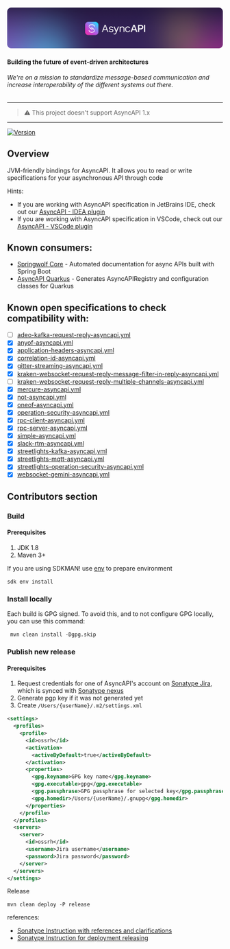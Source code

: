 [![AsyncAPI Logo](./assets/logo.png)](https://www.asyncapi.com)

<h4 align="left">Building the future of event-driven architectures</h4>
<h6 align="left">We're on a mission to standardize message-based communication and increase interoperability of the different systems out there.</h6>

---
> ⚠️ This project doesn't support AsyncAPI 1.x
---

[![Version](https://img.shields.io/maven-central/v/com.asyncapi/asyncapi-core?logo=apache-maven)](https://search.maven.org/artifact/io.quarkiverse.asyncapi/quarkus-asyncapi)

## Overview
JVM-friendly bindings for AsyncAPI. It allows you to read or write specifications for your asynchronous API  through code

Hints:
- If you are working with AsyncAPI specification in JetBrains IDE, check out our [AsyncAPI - IDEA plugin](https://github.com/asyncapi/jasyncapi-idea-plugin)
- If you are working with AsyncAPI specification in VSCode, check out our [AsyncAPI - VSCode plugin](https://github.com/asyncapi/vs-asyncapi-preview)

## Known consumers:
- [Springwolf Core](https://github.com/springwolf/springwolf-core) - Automated documentation for async APIs built with Spring Boot
- [AsyncAPI Quarkus](https://github.com/quarkiverse/quarkus-asyncapi) - Generates AsyncAPIRegistry and configuration classes for Quarkus

## Known open specifications to check compatibility with:
- [ ] [adeo-kafka-request-reply-asyncapi.yml](https://github.com/asyncapi/spec/blob/master/examples/adeo-kafka-request-reply-asyncapi.yml)
- [x] [anyof-asyncapi.yml](https://github.com/asyncapi/spec/blob/master/examples/anyof-asyncapi.yml)
- [x] [application-headers-asyncapi.yml](https://github.com/asyncapi/spec/blob/master/examples/application-headers-asyncapi.yml)
- [x] [correlation-id-asyncapi.yml](https://github.com/asyncapi/spec/blob/master/examples/correlation-id-asyncapi.yml)
- [x] [gitter-streaming-asyncapi.yml](https://github.com/asyncapi/spec/blob/master/examples/gitter-streaming-asyncapi.yml)
- [x] [kraken-websocket-request-reply-message-filter-in-reply-asyncapi.yml](https://github.com/asyncapi/spec/blob/master/examples/kraken-websocket-request-reply-message-filter-in-reply-asyncapi.yml)
- [ ] [kraken-websocket-request-reply-multiple-channels-asyncapi.yml](https://github.com/asyncapi/spec/blob/master/examples/kraken-websocket-request-reply-multiple-channels-asyncapi.yml)
- [x] [mercure-asyncapi.yml](https://github.com/asyncapi/spec/blob/master/examples/mercure-asyncapi.yml)
- [x] [not-asyncapi.yml](https://github.com/asyncapi/spec/blob/master/examples/not-asyncapi.yml)
- [x] [oneof-asyncapi.yml](https://github.com/asyncapi/spec/blob/master/examples/oneof-asyncapi.yml)
- [x] [operation-security-asyncapi.yml](https://github.com/asyncapi/spec/blob/master/examples/operation-security-asyncapi.yml)
- [x] [rpc-client-asyncapi.yml](https://github.com/asyncapi/spec/blob/master/examples/rpc-client-asyncapi.yml)
- [x] [rpc-server-asyncapi.yml](https://github.com/asyncapi/spec/blob/master/examples/rpc-server-asyncapi.yml)
- [x] [simple-asyncapi.yml](https://github.com/asyncapi/spec/blob/master/examples/simple-asyncapi.yml)
- [x] [slack-rtm-asyncapi.yml](https://github.com/asyncapi/spec/blob/master/examples/slack-rtm-asyncapi.yml)
- [x] [streetlights-kafka-asyncapi.yml](https://github.com/asyncapi/spec/blob/master/examples/streetlights-kafka-asyncapi.yml)
- [x] [streetlights-mqtt-asyncapi.yml](https://github.com/asyncapi/spec/blob/master/examples/streetlights-mqtt-asyncapi.yml)
- [x] [streetlights-operation-security-asyncapi.yml](https://github.com/asyncapi/spec/blob/master/examples/streetlights-operation-security-asyncapi.yml)
- [x] [websocket-gemini-asyncapi.yml](https://github.com/asyncapi/spec/blob/master/examples/websocket-gemini-asyncapi.yml)

## Contributors section

### Build

#### Prerequisites
1. JDK 1.8
2. Maven 3+

If you are using SDKMAN! use [env](https://sdkman.io/usage#env) to prepare environment
```shell
sdk env install
```

### Install locally

Each build is GPG signed. To avoid this, and to not configure GPG locally, you can use this command:
```shell
 mvn clean install -Dgpg.skip
```

### Publish new release

#### Prerequisites
1. Request credentials for one of AsyncAPI's account on [Sonatype Jira](https://issues.sonatype.org), which is synced
  with [Sonatype nexus](https://oss.sonatype.org)
2. Generate pgp key if it was not generated yet
3. Create `/Users/{userName}/.m2/settings.xml`

```xml
<settings>
  <profiles>
    <profile>
      <id>ossrh</id>
      <activation>
        <activeByDefault>true</activeByDefault>
      </activation>
      <properties>
        <gpg.keyname>GPG key name</gpg.keyname>
        <gpg.executable>gpg</gpg.executable>
        <gpg.passphrase>GPG passphrase for selected key</gpg.passphrase>
        <gpg.homedir>/Users/{userName}/.gnupg</gpg.homedir>
      </properties>
    </profile>
  </profiles>
  <servers>
    <server>
      <id>ossrh</id>
      <username>Jira username</username>
      <password>Jira password</password>
    </server>
  </servers>
</settings>
```

Release
```shell
mvn clean deploy -P release 
```

references:
- [Sonatype Instruction with references and clarifications](https://central.sonatype.org/pages/apache-maven.html)
- [Sonatype Instruction for deployment releasing](https://central.sonatype.org/pages/releasing-the-deployment.html)